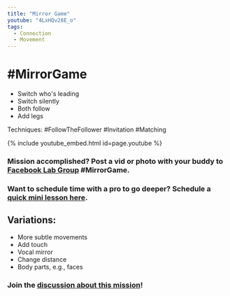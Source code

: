 ```yaml
---
title: "Mirror Game"
youtube: "4LxHQv28E_o"
tags:
  - Connection
  - Movement
---
```


# #MirrorGame #

* Switch who's leading
* Switch silently
* Both follow
* Add legs

Techniques: #FollowTheFollower #Invitation #Matching

{% include youtube_embed.html id=page.youtube %}
### Mission accomplished? Post a vid or photo with your buddy to [Facebook Lab Group](https://www.facebook.com/groups/823379111161929/) #MirrorGame. ### 

### Want to schedule time with a pro to go deeper? Schedule a [quick mini lesson here](https://oxygentango.z2systems.com/np/clients/oxygentango/survey.jsp?surveyId=18&). ### 

## Variations: ##
* More subtle movements
* Add touch
* Vocal mirror
* Change distance
* Body parts, e.g., faces 

### Join the [discussion about this mission](https://www.facebook.com/search/top/?q=%23mirrorgame)! ###
